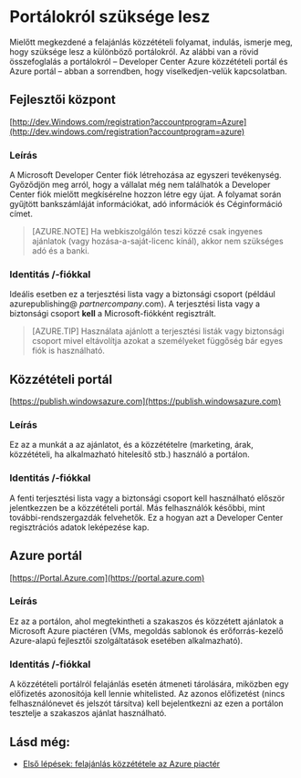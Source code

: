 <properties
   pageTitle="A különböző portálokról áttekintése használatához szükséges felajánlás a piactér |} Microsoft Azure"
   description="A különböző portálokról a piactér-ajánlat létrehozásához szükséges áttekintése"
   services="marketplace-publishing"
   documentationCenter=""
   authors="HannibalSII"
   manager="hascipio"
   editor=""/>

<tags
   ms.service="marketplace"
   ms.devlang="na"
   ms.topic="article"
   ms.tgt_pltfrm="na"
   ms.workload="na"
   ms.date="07/27/2016"
   ms.author="hascipio" />


# <a name="portals-you-will-need"></a>Portálokról szüksége lesz
Mielőtt megkezdené a felajánlás közzétételi folyamat, indulás, ismerje meg, hogy szüksége lesz a különböző portálokról. Az alábbi van a rövid összefoglalás a portálokról – Developer Center Azure közzétételi portál és Azure portál – abban a sorrendben, hogy viselkedjen-velük kapcsolatban.                                                                            
## <a name="developer-center"></a>Fejlesztői központ
[http://dev.Windows.com/registration?accountprogram=Azure](http://dev.windows.com/registration?accountprogram=azure)
### <a name="description"></a>Leírás
A Microsoft Developer Center fiók létrehozása az egyszeri tevékenység. Győződjön meg arról, hogy a vállalat még nem találhatók a Developer Center fiók mielőtt megkísérelne hozzon létre egy újat. A folyamat során gyűjtött bankszámláját információkat, adó információk és Céginformáció címet.

> [AZURE.NOTE] Ha webkiszolgálón teszi közzé csak ingyenes ajánlatok (vagy hozása-a-saját-licenc kínál), akkor nem szükséges adó és a banki.

### <a name="identityaccount-used"></a>Identitás /-fiókkal
Ideális esetben ez a terjesztési lista vagy a biztonsági csoport (például azurepublishing@ *partnercompany*.com). A terjesztési lista vagy a biztonsági csoport **kell** a Microsoft-fiókként regisztrált.

> [AZURE.TIP] Használata ajánlott a terjesztési listák vagy biztonsági csoport mivel eltávolítja azokat a személyeket függőség bár egyes fiók is használható.

## <a name="publishing-portal"></a>Közzétételi portál
[https://publish.windowsazure.com](https://publish.windowsazure.com)

### <a name="description"></a>Leírás
Ez az a munkát a az ajánlatot, és a közzétételre (marketing, árak, közzétételi, ha alkalmazható hitelesítő stb.) használó a portálon.

### <a name="identityaccount-used"></a>Identitás /-fiókkal
A fenti terjesztési lista vagy a biztonsági csoport kell használható először jelentkezzen be a közzétételi portál. Más felhasználók későbbi, mint további-rendszergazdák felvehetők. Ez a hogyan azt a Developer Center regisztrációs adatok leképezése kap.

## <a name="azure-portal"></a>Azure portál
[https://Portal.Azure.com](https://portal.azure.com)
### <a name="description"></a>Leírás
Ez az a portálon, ahol megtekintheti a szakaszos és közzétett ajánlatok a Microsoft Azure piactéren (VMs, megoldás sablonok és erőforrás-kezelő Azure-alapú fejlesztői szolgáltatások esetében alkalmazható).
### <a name="identityaccount-used"></a>Identitás /-fiókkal
A közzétételi portálról felajánlás esetén átmeneti tárolására, miközben egy előfizetés azonosítója kell lennie whitelisted. Az azonos előfizetést (nincs felhasználónevet és jelszót társítva) kell bejelentkezni az ezen a portálon tesztelje a szakaszos ajánlat használható.

## <a name="see-also"></a>Lásd még:
- [Első lépések: felajánlás közzététele az Azure piactér](marketplace-publishing-getting-started.md)
